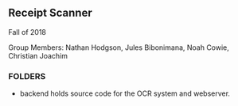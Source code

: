 Receipt Scanner
---
Fall of 2018

Group Members: 
Nathan Hodgson,
Jules Bibonimana,
Noah Cowie,
Christian Joachim


### FOLDERS

- backend
  holds source code for the OCR system and webserver.

